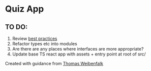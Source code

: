# Quiz App

## TO DO:
1. Review [best practices](https://www.sitepoint.com/react-with-typescript-best-practices/)
2. Refactor types etc into modules
3. Are there are any places where interfaces are more appropriate?
4. Update base TS react app with assets + entry point at root of src/

Created with guidance from [Thomas Weibenfalk](https://www.youtube.com/watch?v=F2JCjVSZlG0)